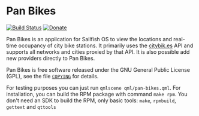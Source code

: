 Pan Bikes
=========

[![Build Status](https://travis-ci.org/otsaloma/pan-bikes.svg)](https://travis-ci.org/otsaloma/pan-bikes)
[![Donate](https://img.shields.io/badge/donate-paypal.me-blue.svg)](https://www.paypal.me/otsaloma)

Pan Bikes is an application for Sailfish OS to view the locations and
real-time occupancy of city bike stations. It primarily uses
the [citybik.es](https://citybik.es/) API and supports all networks and
cities proxied by that API. It is also possible add new providers
directly to Pan Bikes.

Pan Bikes is free software released under the GNU General Public
License (GPL), see the file [`COPYING`](COPYING) for details.

For testing purposes you can just run `qmlscene qml/pan-bikes.qml`. For
installation, you can build the RPM package with command `make rpm`. You
don't need an SDK to build the RPM, only basic tools: `make`,
`rpmbuild`, `gettext` and `qttools`
